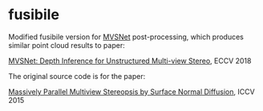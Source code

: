 # fusibile

Modified fusibile version for [MVSNet](https://github.com/YoYo000/MVSNet) post-processing, which produces similar point cloud results to paper: 

[MVSNet: Depth Inference for Unstructured Multi-view Stereo](https://arxiv.org/abs/1804.02505), ECCV 2018

The original source code is for the paper:

[Massively Parallel Multiview Stereopsis by Surface Normal Diffusion](http://www.prs.igp.ethz.ch/content/dam/ethz/special-interest/baug/igp/photogrammetry-remote-sensing-dam/documents/pdf/galliani-lasinger-iccv15.pdf), ICCV 2015

